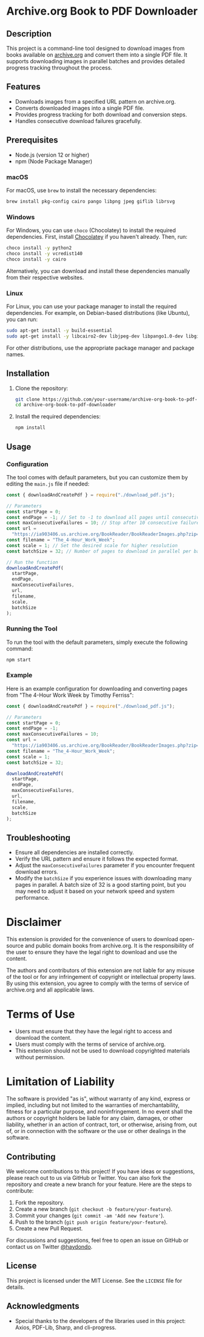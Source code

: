 # Archive.org Book to PDF Downloader

## Description

This project is a command-line tool designed to download images from books available on [archive.org](https://archive.org/) and convert them into a single PDF file. It supports downloading images in parallel batches and provides detailed progress tracking throughout the process.

## Features

- Downloads images from a specified URL pattern on archive.org.
- Converts downloaded images into a single PDF file.
- Provides progress tracking for both download and conversion steps.
- Handles consecutive download failures gracefully.

## Prerequisites

- Node.js (version 12 or higher)
- npm (Node Package Manager)

### macOS

For macOS, use `brew` to install the necessary dependencies:

```sh
brew install pkg-config cairo pango libpng jpeg giflib librsvg
```

### Windows

For Windows, you can use `choco` (Chocolatey) to install the required dependencies. First, install [Chocolatey](https://chocolatey.org/install) if you haven't already. Then, run:

```sh
choco install -y python2
choco install -y vcredist140
choco install -y cairo
```

Alternatively, you can download and install these dependencies manually from their respective websites.

### Linux

For Linux, you can use your package manager to install the required dependencies. For example, on Debian-based distributions (like Ubuntu), you can run:

```sh
sudo apt-get install -y build-essential
sudo apt-get install -y libcairo2-dev libjpeg-dev libpango1.0-dev libgif-dev librsvg2-dev
```

For other distributions, use the appropriate package manager and package names.

## Installation

1. Clone the repository:

   ```sh
   git clone https://github.com/your-username/archive-org-book-to-pdf-downloader.git
   cd archive-org-book-to-pdf-downloader
   ```

2. Install the required dependencies:
   ```sh
   npm install
   ```

## Usage

### Configuration

The tool comes with default parameters, but you can customize them by editing the `main.js` file if needed:

```javascript
const { downloadAndCreatePdf } = require("./download_pdf.js");

// Parameters
const startPage = 0;
const endPage = -1; // Set to -1 to download all pages until consecutive failures occur
const maxConsecutiveFailures = 10; // Stop after 10 consecutive failures
const url =
  "https://ia903406.us.archive.org/BookReader/BookReaderImages.php?zip=/28/items/the-4-hour-work-week-by-timothy-ferriss/The%204-Hour%20Work%20Week%20by%20Timothy%20Ferriss_jp2.zip&file=The%204-Hour%20Work%20Week%20by%20Timothy%20Ferriss_jp2/The%204-Hour%20Work%20Week%20by%20Timothy%20Ferriss_0003.jp2&id=the-4-hour-work-week-by-timothy-ferriss&scale=2&rotate=0";
const filename = "The_4-Hour_Work_Week";
const scale = 1; // Set the desired scale for higher resolution
const batchSize = 32; // Number of pages to download in parallel per batch

// Run the function
downloadAndCreatePdf(
  startPage,
  endPage,
  maxConsecutiveFailures,
  url,
  filename,
  scale,
  batchSize
);
```

### Running the Tool

To run the tool with the default parameters, simply execute the following command:

```sh
npm start
```

### Example

Here is an example configuration for downloading and converting pages from "The 4-Hour Work Week by Timothy Ferriss":

```javascript
const { downloadAndCreatePdf } = require("./download_pdf.js");

// Parameters
const startPage = 0;
const endPage = -1;
const maxConsecutiveFailures = 10;
const url =
  "https://ia903406.us.archive.org/BookReader/BookReaderImages.php?zip=/28/items/the-4-hour-work-week-by-timothy-ferriss/The%204-Hour%20Work%20Week%20by%20Timothy%20Ferriss_jp2.zip&file=The%204-Hour%20Work%20Week%20by%20Timothy%20Ferriss_jp2/The%204-Hour%20Work%20Week%20by%20Timothy%20Ferriss_0003.jp2&id=the-4-hour-work-week-by-timothy-ferriss&scale=2&rotate=0";
const filename = "The_4-Hour_Work_Week";
const scale = 1;
const batchSize = 32;

downloadAndCreatePdf(
  startPage,
  endPage,
  maxConsecutiveFailures,
  url,
  filename,
  scale,
  batchSize
);
```

## Troubleshooting

- Ensure all dependencies are installed correctly.
- Verify the URL pattern and ensure it follows the expected format.
- Adjust the `maxConsecutiveFailures` parameter if you encounter frequent download errors.
- Modify the `batchSize` if you experience issues with downloading many pages in parallel. A batch size of 32 is a good starting point, but you may need to adjust it based on your network speed and system performance.

# Disclaimer

This extension is provided for the convenience of users to download open-source and public domain books from archive.org. It is the responsibility of the user to ensure they have the legal right to download and use the content.

The authors and contributors of this extension are not liable for any misuse of the tool or for any infringement of copyright or intellectual property laws. By using this extension, you agree to comply with the terms of service of archive.org and all applicable laws.

# Terms of Use

- Users must ensure that they have the legal right to access and download the content.
- Users must comply with the terms of service of archive.org.
- This extension should not be used to download copyrighted materials without permission.

# Limitation of Liability

The software is provided "as is", without warranty of any kind, express or implied, including but not limited to the warranties of merchantability, fitness for a particular purpose, and noninfringement. In no event shall the authors or copyright holders be liable for any claim, damages, or other liability, whether in an action of contract, tort, or otherwise, arising from, out of, or in connection with the software or the use or other dealings in the software.

## Contributing

We welcome contributions to this project! If you have ideas or suggestions, please reach out to us via GitHub or Twitter. You can also fork the repository and create a new branch for your feature. Here are the steps to contribute:

1. Fork the repository.
2. Create a new branch (`git checkout -b feature/your-feature`).
3. Commit your changes (`git commit -am 'Add new feature'`).
4. Push to the branch (`git push origin feature/your-feature`).
5. Create a new Pull Request.

For discussions and suggestions, feel free to open an issue on GitHub or contact us on Twitter [@haydondo](https://x.com/haydondo).

## License

This project is licensed under the MIT License. See the `LICENSE` file for details.

## Acknowledgments

- Special thanks to the developers of the libraries used in this project: Axios, PDF-Lib, Sharp, and cli-progress.
